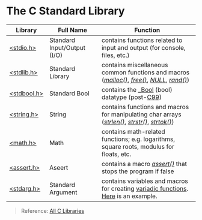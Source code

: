 # The C Standard Library

| Library | Full Name | Function |
| ------- | --------- | -------- |
| [\<stdio.h\>](https://en.cppreference.com/w/c/io)| Standard Input/Output (I/O) | contains functions related to input and output (for console, files, etc.) |
| [\<stdlib.h\>](https://www.tutorialspoint.com/c_standard_library/stdlib_h.htm) | Standard Library | contains miscellaneous common functions and macros ([_malloc()_](https://www.tutorialspoint.com/c_standard_library/c_function_malloc.htm), [_free()_](https://www.tutorialspoint.com/c_standard_library/c_function_free.htm), [_NULL_](https://www.geeksforgeeks.org/few-bytes-on-null-pointer-in-c/), [_rand()_](https://www.tutorialspoint.com/c_standard_library/c_function_rand.htm)) |
| [\<stdbool.h\>](https://en.wikibooks.org/wiki/C_Programming/stdbool.h) | Standard Bool | contains the [\_Bool](https://c-for-dummies.com/blog/?p=2956) (bool) datatype (post-[C99](https://en.wikipedia.org/wiki/C99)) |
| [\<string.h\>](https://www.tutorialspoint.com/c_standard_library/string_h.htm) | String | contains functions and macros for manipulating char arrays ([_strlen()_](https://www.tutorialspoint.com/c_standard_library/c_function_strlen.htm), [_strstr()_](https://www.tutorialspoint.com/c_standard_library/c_function_strstr.htm), [_strtok()_](https://www.tutorialspoint.com/c_standard_library/c_function_strtok.htm))|
| [\<math.h\>](https://www.tutorialspoint.com/c_standard_library/math_h.htm) | Math | contains math-related functions; e.g. logarithms, square roots, modulus for floats, etc. |
| [\<assert.h\>](https://www.tutorialspoint.com/c_standard_library/c_macro_assert.htm) | Aseert | contains a macro [_assert()_](https://www.tutorialspoint.com/c_standard_library/c_macro_assert.htm) that stops the program if false |
| [\<stdarg.h\>](https://www.tutorialspoint.com/c_standard_library/stdarg_h.htm) | Standard Argument | contains variables and macros for creating [variadic functions](https://www.gnu.org/software/libc/manual/html_node/Why-Variadic.html). [Here](https://www.gnu.org/software/libc/manual/html_node/Variadic-Example.html) is an example. |
> Reference: [All C Libraries](https://doc.bccnsoft.com/docs/cppreference2015/en/c/header.html)
